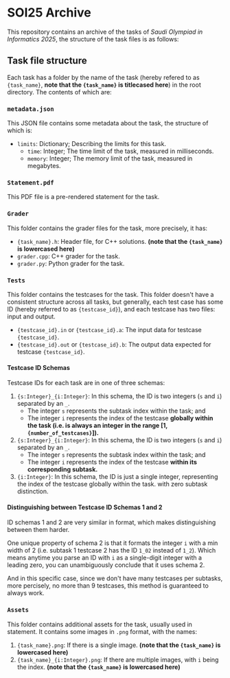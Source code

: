 # SOI25 Archive
This repository contains an archive of the tasks of *Saudi Olympiad in Informatics 2025*, the structure of the task files is as follows:

## Task file structure
Each task has a folder by the name of the task (hereby refered to as `{task_name}`, **note that the `{task_name}` is titlecased here**) in the root directory. The contents of which are:
### `metadata.json`
This JSON file contains some metadata about the task, the structure of which is:
- `limits`: Dictionary; Describing the limits for this task.
  - `time`: Integer; The time limit of the task, measured in milliseconds.
  - `memory`: Integer; The memory limit of the task, measured in megabytes.

### `Statement.pdf`
This PDF file is a pre-rendered statement for the task.

### `Grader`
This folder contains the grader files for the task, more precisely, it has:
- `{task_name}.h`: Header file, for C++ solutions. **(note that the `{task_name}` is lowercased here)**
- `grader.cpp`: C++ grader for the task.
- `grader.py`: Python grader for the task.

### `Tests`
This folder contains the testcases for the task. This folder doesn't have a consistent structure across all tasks, but generally, each test case has some ID (hereby referred to as `{testcase_id}`), and each testcase has two files: input and output.
- `{testcase_id}.in` or `{testcase_id}.a`: The input data for testcase `{testcase_id}`.
- `{testcase_id}.out` or `{testcase_id}.b`: The output data expected for testcase `{testcase_id}`.

#### Testcase ID Schemas
Testcase IDs for each task are in one of three schemas:
1. `{s:Integer}_{i:Integer}`: In this schema, the ID is two integers (`s` and `i`) separated by an `_`.
   - The integer `s` represents the subtask index within the task; and
   - The integer `i` represents the index of the testcase **globally within the task (i.e. is always an integer in the range [1, `{number_of_testcases}`]).**
3. `{s:Integer}_{i:Integer}`: In this schema, the ID is two integers (`s` and `i`) separated by an `_`.
   - The integer `s` represents the subtask index within the task; and
   - The integer `i` represents the index of the testcase **within its corresponding subtask.**
5. `{i:Integer}`: In this schema, the ID is just a single integer, representing the index of the testcase globally within the task. with zero subtask distinction.

#### Distinguishing between Testcase ID Schemas 1 and 2
ID schemas 1 and 2 are very similar in format, which makes distinguishing between them harder.

One unique property of schema 2 is that it formats the integer `i` with a min width of 2 (i.e. subtask 1 testcase 2 has the ID `1_02` instead of `1_2`). Which means anytime you parse an ID with `i` as a single-digit integer with a leading zero, you can unambiguously conclude that it uses schema 2.

And in this specific case, since we don't have many testcases per subtasks, more percisely, no more than 9 testcases, this method is guaranteed to always work.

### `Assets`
This folder contains additional assets for the task, usually used in statement. It contains some images in `.png` format, with the names:
1. `{task_name}.png`: If there is a single image. **(note that the `{task_name}` is lowercased here)**
2. `{task_name}_{i:Integer}.png`: If there are multiple images, with `i` being the index. **(note that the `{task_name}` is lowercased here)**
